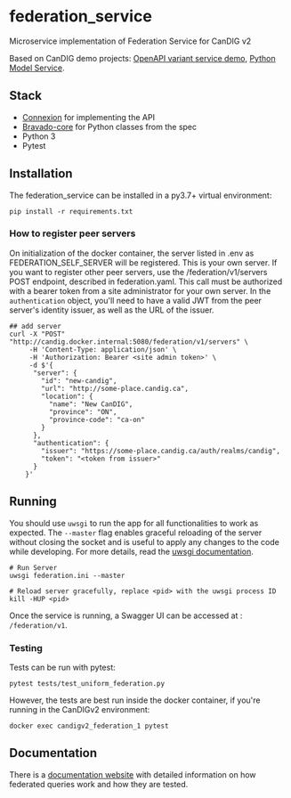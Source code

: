 # federation_service
Microservice implementation of Federation Service for CanDIG v2

Based on CanDIG demo projects: [OpenAPI variant service demo](https://github.com/ljdursi/openapi_calls_example), [Python Model Service](https://github.com/CanDIG/python_model_service).


## Stack

- [Connexion](https://github.com/zalando/connexion) for implementing the API
- [Bravado-core](https://github.com/Yelp/bravado-core) for Python classes from the spec
- Python 3
- Pytest

## Installation

The federation_service can be installed in a py3.7+ virtual environment:

```
pip install -r requirements.txt
```

### How to register peer servers

On initialization of the docker container, the server listed in .env as FEDERATION_SELF_SERVER will be registered. This is your own server. If you want to register other peer servers, use the /federation/v1/servers POST endpoint, described in federation.yaml. This call must be authorized with a bearer token from a site administrator for your own server. In the `authentication` object, you'll need to have a valid JWT from the peer server's identity issuer, as well as the URL of the issuer.

```
## add server
curl -X "POST" "http://candig.docker.internal:5080/federation/v1/servers" \
     -H 'Content-Type: application/json' \
     -H 'Authorization: Bearer <site admin token>' \
     -d $'{
      "server": {
        "id": "new-candig",
        "url": "http://some-place.candig.ca",
        "location": {
          "name": "New CanDIG",
          "province": "ON",
          "province-code": "ca-on"
        }
      },
      "authentication": {
        "issuer": "https://some-place.candig.ca/auth/realms/candig",
        "token": "<token from issuer>"
      }
    }'
```

## Running

You should use `uwsgi` to run the app for all functionalities to work as expected. The `--master` flag enables graceful reloading of the server without closing the socket and is useful to apply  any changes to the code while developing. For more details, read the [uwsgi documentation](https://uwsgi-docs.readthedocs.io/en/latest/Management.html).

```
# Run Server
uwsgi federation.ini --master

# Reload server gracefully, replace <pid> with the uwsgi process ID
kill -HUP <pid>
```

Once the service is running, a Swagger UI can be accessed at : `/federation/v1`.


### Testing

Tests can be run with pytest:

```
pytest tests/test_uniform_federation.py
```

However, the tests are best run inside the docker container, if you're running in the CanDIGv2 environment:
```
docker exec candigv2_federation_1 pytest
```


## Documentation

There is a [documentation website](https://federation-service.readthedocs.io/en/latest) with detailed information on how federated queries work and how they are tested.
